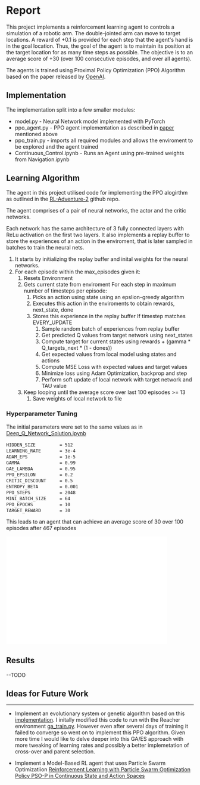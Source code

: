 # Report

This project implements a reinforcement learning agent to controls a simulation of a robotic arm. The double-jointed arm can move to target locations. A reward of +0.1 is provided for each step that the agent's hand is in the goal location. Thus, the goal of the agent is to maintain its position at the target location for as many time steps as possible. 
The objective is  to an average score of +30 (over 100 consecutive episodes, and over all agents). 

The agents is trained using Proximal Policy Optimization (PPO) Algorithm based on the paper released by [OpenAI](https://blog.openai.com/openai-baselines-ppo/).

## Implementation

The implementation split into a few smaller modules: 

* model.py - Neural Network model implemented with PyTorch
* ppo_agent.py - PPO agent implementation as described in [paper](https://arxiv.org/abs/1707.06347) mentioned above
* ppo_train.py - imports all required modules and allows the enviroment to be explored and the agent trained
* Continuous_Control.ipynb - Runs an Agent using pre-trained weights from Navigation.ipynb

## Learning Algorithm

The agent in this project utilised code for implementing the PPO alogirthm as outlined in the [RL-Adventure-2](https://github.com/higgsfield/RL-Adventure-2/blob/master/3.ppo.ipynb) github repo.	


The agent comprises of a pair of neural networks, the actor and the critic networks.

 Each network has the same architecture of 3 fully connected layers with ReLu activation on the first two layers. It also implements a replay buffer to store the experiences of an action in the enviroment, that is later sampled in batches to train the neural nets.


1. It starts by initializing the replay buffer and inital weights for the neural networks.
1. For each episode within the max_episodes given it:
	1. Resets Environment
	1. Gets current state from enviroment
	For each step in maximum number of timesteps per episode:
		1. Picks an action using state using an epslion-greedy algorithm
		1. Executes this action in the enviroments to obtain rewards, next_state, done
		1. Stores this experience in the replay buffer
		If timestep matches EVERY_UPDATE 
			1. Sample random batch of experiences from replay buffer
			1. Get predicted Q values from target network using next_states
			1. Compute target for current states using rewards + (gamma * Q_targets_next * (1 - dones))
			1. Get expected values from local model using states and actions
			1. Compute MSE Loss with expected values and target values
			1. Minimize loss using Adam Optimization, backprop and step
			1. Perform soft update of local network with target network and TAU value
	1. Keep looping until the average score over last 100 episodes >= 13
		1. Save weights of local network to file 


### Hyperparameter Tuning

The initial parameters were set to the same values as in [Deep_Q_Network_Solution.ipynb](https://github.com/udacity/deep-reinforcement-learning/blob/master/dqn/solution/Deep_Q_Network_Solution.ipynb)

	HIDDEN_SIZE         = 512
	LEARNING_RATE       = 3e-4
	ADAM_EPS            = 1e-5
	GAMMA               = 0.99
	GAE_LAMBDA          = 0.95
	PPO_EPSILON         = 0.2
	CRITIC_DISCOUNT     = 0.5
	ENTROPY_BETA        = 0.001
	PPO_STEPS           = 2048
	MINI_BATCH_SIZE     = 64
	PPO_EPOCHS          = 10
	TARGET_REWARD       = 30

This leads to an agent that can achieve an average score of 30 over 100 episodes after 467 episodes

![Plot of Rewards](ppo-30.png)



## Results

--TODO


## Ideas for Future Work
---

* Implement an evolutionary system or genetic algorithm based on this [implementation](https://github.com/PacktPublishing/Deep-Reinforcement-Learning-Hands-On/tree/master/Chapter16). I initally modified this code to run with the Reacher environment [ga_train.py](archive/ga_train.py). However even after several days of training it failed to converge so went on to implement this PPO algorithm. Given more time I would like to delve deeper into this GA/ES approach with more tweaking of learning rates and possibly a better implemetation of cross-over and parent selection.

* Implement a Model-Based RL agent that uses Particle Swarm Optimizatiion [Reinforcement Learning with Particle Swarm Optimization Policy PSO-P in Continuous State and Action Spaces](https://pdfs.semanticscholar.org/d0c4/9a9ed109cb8573217a9a0affbad7881b77a4.pdf)
